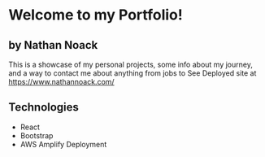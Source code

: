 # Welcome to my Portfolio!
## by Nathan Noack

This is a showcase of my personal projects, some info about my journey, and a way to contact me about anything from jobs to 
See Deployed site at https://www.nathannoack.com/

## Technologies
 - React
 - Bootstrap
 - AWS Amplify Deployment
